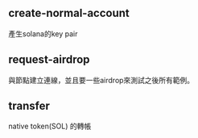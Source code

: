 ## create-normal-account

產生solana的key pair

## request-airdrop

與節點建立連線，並且要一些airdrop來測試之後所有範例。

## transfer

native token(SOL) 的轉帳